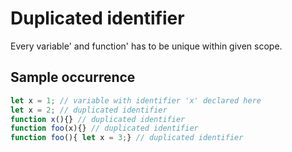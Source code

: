 # Duplicated identifier 

Every variable' and function' has to be unique within given scope.

## Sample occurrence

```javascript
let x = 1; // variable with identifier 'x' declared here
let x = 2; // duplicated identifier
function x(){} // duplicated identifier
function foo(x){} // duplicated identifier
function foo(){ let x = 3;} // duplicated identifier
```